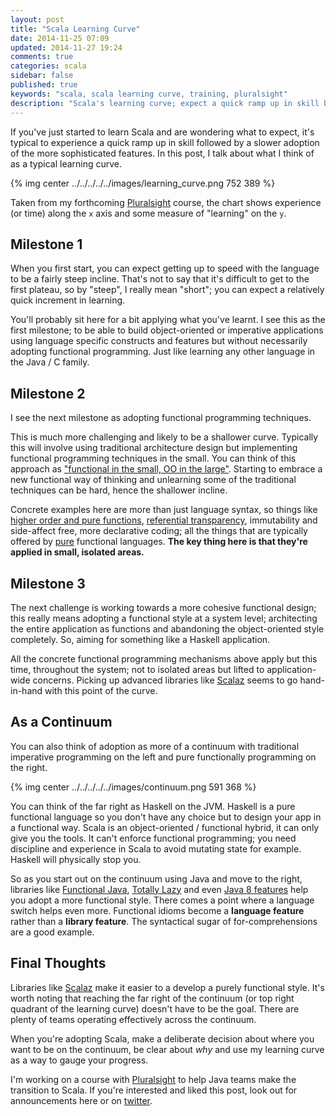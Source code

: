 ```yaml
---
layout: post
title: "Scala Learning Curve"
date: 2014-11-25 07:09
updated: 2014-11-27 19:24
comments: true
categories: scala
sidebar: false
published: true
keywords: "scala, scala learning curve, training, pluralsight"
description: "Scala's learning curve; expect a quick ramp up in skill but a shallower increase (slow down) as you adopt more sophisticated and advanced functional features. Read more."
---
```


If you've just started to learn Scala and are wondering what to expect, it's typical to experience a quick ramp up in skill followed by a slower adoption of the more sophisticated features. In this post, I talk about what I think of as a typical learning curve.

{% img center ../../../../../images/learning_curve.png 752 389 %}

Taken from my forthcoming [Pluralsight](http://www.pluralsight.com) course, the chart shows experience (or time) along the `x` axis and some measure of "learning" on the `y`.


<!-- more -->

## Milestone 1

When you first start, you can expect getting up to speed with the language to be a fairly steep incline. That's not to say that it's difficult to get to the first plateau, so by "steep", I really mean "short"; you can expect a relatively quick increment in learning.

You'll probably sit here for a bit applying what you've learnt. I see this as the first milestone; to be able to build object-oriented or imperative applications using language specific constructs and features but without necessarily adopting functional programming. Just like learning any other language in the Java / C family.
    

## Milestone 2

I see the next milestone as adopting functional programming techniques. 

This is much more challenging and likely to be a shallower curve. Typically this will involve using traditional architecture design but implementing functional programming techniques in the small. You can think of this approach as ["functional in the small, OO in the large"](http://www.johndcook.com/blog/2009/03/23/functional-in-the-small-oo-in-the-large/). Starting to embrace a new functional way of thinking and unlearning some of the traditional techniques can be hard, hence the shallower incline.

Concrete examples here are more than just language syntax, so things like [higher order and pure functions](http://baddotrobot.com/blog/2012/04/03/scala-as-a-functional-oo-hybrid/), [referential transparency](http://en.wikipedia.org/wiki/Referential_transparency_\(computer_science\)), immutability and side-affect free, more declarative coding; all the things that are typically offered by [pure](http://en.wikipedia.org/wiki/Pure_function) functional languages. **The key thing here is that they're applied in small, isolated areas.**


## Milestone 3

The next challenge is working towards a more cohesive functional design; this really means adopting a functional style at a system level; architecting the entire application as functions and abandoning the object-oriented style completely. So, aiming for something like a Haskell application.

All the concrete functional programming mechanisms above apply but this time, throughout the system; not to isolated areas but lifted to application-wide concerns. Picking up advanced libraries like [Scalaz](http://eed3si9n.com/learning-scalaz/index.html) seems to go hand-in-hand with this point of the curve.


## As a Continuum

You can also think of adoption as more of a continuum with traditional imperative programming on the left and pure functionally programming on the right.

{% img center ../../../../../images/continuum.png 591 368 %}

You can think of the far right as Haskell on the JVM. Haskell is a pure functional language so you don't have any choice but to design your app in a functional way. Scala is an object-oriented / functional hybrid, it can only give you the tools. It can't enforce functional programming; you need discipline and experience in Scala to avoid mutating state for example. Haskell will physically stop you.

So as you start out on the continuum using Java and move to the right, libraries like [Functional Java](http://www.functionaljava.org/), [Totally Lazy](https://code.google.com/p/totallylazy/) and even [Java 8 features](https://leanpub.com/whatsnewjava8) help you adopt a more functional style. There comes a point where a language switch helps even more. Functional idioms become a **language feature** rather than a **library feature**. The syntactical sugar of for-comprehensions are a good example.

## Final Thoughts

Libraries like [Scalaz](http://eed3si9n.com/learning-scalaz/index.html) make it easier to a develop a purely functional style. It's worth noting that reaching the far right of the continuum (or top right quadrant of the learning curve) doesn't have to be the goal. There are plenty of teams operating effectively across the continuum.

When you're adopting Scala, make a deliberate decision about where you want to be on the continuum, be clear about _why_ and use my learning curve as a way to gauge your progress.


I'm working on a course with [Pluralsight](http://www.pluralsight.com) to help Java teams make the transition to Scala. If you're interested and liked this post, look out for announcements here or on [twitter](https://twitter.com/jamanifin).

